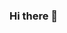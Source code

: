 ### Hi there 👋

<!--
**Saint-spec/Saint-spec** is a ✨ _special_ ✨ repository because its `README.md` (this file) appears on your GitHub profile.

Here are some ideas to get you started:

- 🔭 I’m currently a student 
- 🌱 I’m currently learning SQL.
- I will be adding my main projects soon.
-->

